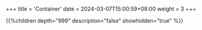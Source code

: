 +++
title = 'Container'
date = 2024-03-07T15:00:59+08:00
weight = 3
+++

{{%children depth="999" description="false" showhidden="true" %}}